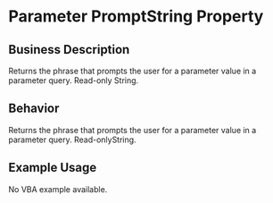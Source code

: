# Parameter PromptString Property

## Business Description
Returns the phrase that prompts the user for a parameter value in a parameter query. Read-only String.

## Behavior
Returns the phrase that prompts the user for a parameter value in a parameter query. Read-onlyString.

## Example Usage
No VBA example available.